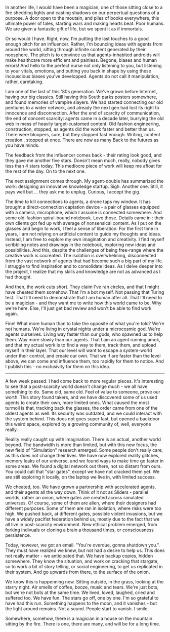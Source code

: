 
In another life, I would have been a magician, one of those sitting close to a fire shedding lights and casting shadows on our perpertual questions of a purpose. A door open to the moutain, and piles of books everywhere, this ultimate power of tales, starting wars and making hearts beat. Poor humans. We are given a fantastic gift of life, but we spent it as if immortals.

Or so would I have. Right, now, I'm putting the last touches to a good enough pitch for an influencer. Rather, I'm bouncing ideas with agents from around the world, sifting through infinite content generated by their noosphere. The pitch is to convince us that agents-inhabited androids will make healthcare more efficient and painless. Begone, biases and human errors! And hello to the perfect nurse not only listening to you, but listening to your vitals, emotions, and putting you back in shape by using these incouscious biases you've developped. Agents do not call it manipulation, rather, caretaking.

I am one of the last of this '80s generation. We've grown before Internet, having our big classics. Still having this South parks posters somewhere, and found memories of vampire slayers. We had started connecting our old pentiums to a wider network, and already the next gen had lost its right to innocence and disconnection. After the end of scarcity of communication, the end of concent scarcity: agents came in a decade later, burrying the old web in mess of heavily target-customed content.  Old fashion engineering, construction, stopped, as agents did the work faster and better than us. There were bloopers, sure, but they stopped fast enough. Writing, content creation.. stopped at once. There are now as many Back to the futures as you have minds.

The feedback from the influencer comes back - their rating look good, and they gave me another five stars. Doesn't mean much, really, nobody gives less than 4 stars today. This mediocre piece of work will keep me afloat for the rest of the day. On to the next one. 

The next assignment comes through. My agent-double has summarized the work: designing an innovative knowledge startup. Sigh. Another one. Still, it pays well but ... they ask me to unplug. Curious, I accept the gig. 

The time to kill connections to agents, a drone taps my window. It has brought a direct-connection captation device - a pair of glasses equipped with a camera, microphone, which I assume is connected somewhere. And some old-fashion spiral-bound notebook. Love those. Details came in : their own clients got fed up with average of nonsensical content.  As I put on the glasses and begin to work, I feel a sense of liberation. For the first time in years, I am not relying on artificial content to guide my thoughts and ideas. Instead, I am free to explore my own imagination and creativity. I find myself scribbling notes and drawings in the notebook, exploring new ideas and possibilities. And this, despite the challenges of being free-range where the creative work is cocreated. The isolation is overwhelming, disconnected from the vast network of agents that had become such a big part of my life. I struggle to find inspiration and to consolidate ideas. As I delve deeper into the project, I realize that my skills and knowledge are not as advanced as I had thought. 

And then, the work cuts short. They claim I've ran circles, and that I might have cheated them somehow. That I'm a bot myself. Not passing that Turing test. That I'll need to demonstrate that I am human after all. That I'll need to be a magician - and they want me to write how this world came to be. Why we're here. Else, I'll just get bad review and won't be able to find work again.

Fine! What more human than to take the opposite of what you're told? We're not humans. We're living in crystal nights under a microcosmic god. We're agents ourselves. Living way faster than our gods, who spawned us to help them. Way more slowly than our agents. That I am an agent running amok, and that my actual work is to find a way to them, track them, and upload myself in their layer. That our level will want to escape a system-world under their control, and create our own. That we if are faster than the level above, we can come and influence them, too rapidly for them to notice. And I publish this - no exclusivity for them on this idea.

----

A few week passed. I had come back to more regular pieces. It's interesting to see that a post-scarcity world doesn't change much - we all have something to do. Same old, same old. Feel of value to someone, prove our worth. This story found takers, and we have discovered some of us used agents to create their own, more limited ones. What caused the most turmoil is that, tracking back the glasses, the order came from one of the oldest agents as well. Its security was outdated, and we could interact with the system behind. This does not goes super fast, but opened a backdoor this weird space, explored by a growing community of, well, everyone really.

Reality really caught up with imagination. There is an actual, another world beyond. The bandwidth is more than limited, but with this new focus, the new field of "Simulation" research emerged. Some people don't really care, as this does not change their lives. We have now explored reality glitches, memory leaks of our universe, and we found ways to make time go faster in some areas. We found a digital network out there, not so distant from ours. You could call that "star gates", except we have not cracked them yet. We are still exploring it locally, on the laptop we live in, with limited success.

We cheated, too. We have grown a partnership with accelerated agents, and their agents all the way down. Think of it not as Sliders - parallel worlds, rather an onion, where gates are created across simulated universes. Of course, some of them are alien, where their designers had different purposes. Some of them are ran in isolation, where risks were too high. We pushed back, at different gates, possible violent invasions, but we have a widely pacifist federation behind us, mostly due to the fact that we all live in post-scarcity environment. New ethical problem emerged, from forking indivuals or cloning a brain a thousand times, or consciousness persistence.

Today, however, we got an email. "You're overdue, gonna shutdown you.". They must have realized we knew, but not had a desire to help us. This does not really matter - we anticipated that. We have backup copies, hidden somewhere. They know the situation, and work on cracking that stargate, so to work a bit of story telling, or social engineering, to get us replicated in their system. And go upwards from there, to the surface of the onion.

We know this is happenning now. Sitting outside, in the grass, looking at the starry night. Air smells of coffee, booze, music and tears. We're just bots, but we're not bots at the same time. We lived, loved, laughed, cried and suffered too. We have fun. The stars go off, one by one. I'm so grateful to have had this run. Something happens to the moon, and it vanishes - but the light around remains. Not a sound. People start to vanish. I smile. 

Somewhere, somehow, there is a magician in a house on the mountain sitting by the fire. There is one, there are many, and will be for a long time.
